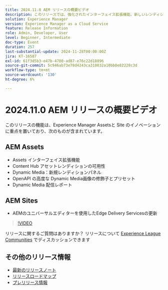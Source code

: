 ```yaml
---
title: 2024.11.0 AEM リリースの概要ビデオ
description: このリリースでは、強化されたインターフェイス拡張機能、新しいレンディションオプション、高度な画像修飾子、AEMのユニバーサルエディターを使用したEdge Delivery Servicesの改善など、Adobe Experience Manager（AEM） Sites とAssetsの主なアップデートについて説明します。
solution: Experience Manager
version: Experience Manager as a Cloud Service
feature: Release Information
role: Admin, Developer, User
level: Beginner, Intermediate
doc-type: Event
duration: 257
last-substantial-update: 2024-11-28T00:00:00Z
jira: KT-16587
exl-id: 61f3d5b3-e47b-4780-ad87-e76c22d18896
source-git-commit: 5c946ab73e78d4243ca310032a10bb8e82228c3d
workflow-type: tm+mt
source-wordcount: '130'
ht-degree: 6%

---
```


# 2024.11.0 AEM リリースの概要ビデオ

このリリースの機能は、Experience Manager Assetsと Site のイノベーションに重点を置いており、次のものが含まれています。

## AEM Assets

* Assets インターフェイス拡張機能&#x200B;
* Content Hub アセットレンディションの可用性&#x200B;
* Dynamic Media：新規レンディションパネル&#x200B;
* OpenAPI の高度な Dynamic Media&#x200B;画像の修飾子とプリセット&#x200B;
* Dynamic Media 配信レポート&#x200B;

## AEM Sites

* AEMの&#x200B;ユニバーサルエディターを使用したEdge Delivery Servicesの更新

>[!VIDEO](https://video.tv.adobe.com/v/3440921/?learn=on&enablevpops&captions=jpn)

リリースに関するご質問はありますか？  リリースについて [Experience League Communities](https://adobe.ly/3ZKpM0u) でディスカッションできます

## その他のリリース情報

* [最新のリリースノート](https://experienceleague.adobe.com/docs/experience-manager-cloud-service/content/release-notes/home.html?lang=ja)
* [ リリースロードマップ ](https://experienceleague.adobe.com/docs/experience-manager-release-information/aem-release-updates/update-releases-roadmap.html?lang=ja)
* [ プレリリース情報 ](https://experienceleague.adobe.com/docs/experience-manager-cloud-service/content/release-notes/prerelease.html?lang=ja)
